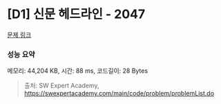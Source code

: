 # [D1] 신문 헤드라인 - 2047 

[문제 링크](https://swexpertacademy.com/main/code/problem/problemDetail.do?contestProbId=AV5QKsLaAy0DFAUq) 

### 성능 요약

메모리: 44,204 KB, 시간: 88 ms, 코드길이: 28 Bytes



> 출처: SW Expert Academy, https://swexpertacademy.com/main/code/problem/problemList.do